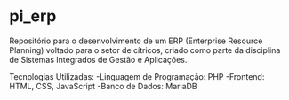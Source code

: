 # pi_erp
 Repositório para o desenvolvimento de um ERP (Enterprise Resource Planning) voltado para o setor de cítricos, criado como parte da disciplina de Sistemas Integrados de Gestão e Aplicações.

 
Tecnologias Utilizadas:
-Linguagem de Programação: PHP
-Frontend: HTML, CSS, JavaScript
-Banco de Dados: MariaDB
